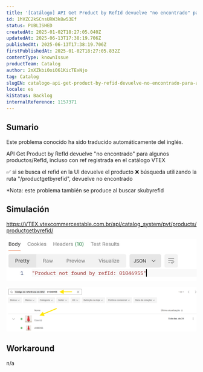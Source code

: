 ```yaml
---
title: '[Catálogo] API Get Product by RefId devuelve "no encontrado" para algunos productos/RefId'
id: 1hVZC2kSCnsURW3k8w53Ef
status: PUBLISHED
createdAt: 2025-01-02T18:27:05.040Z
updatedAt: 2025-06-13T17:38:19.706Z
publishedAt: 2025-06-13T17:38:19.706Z
firstPublishedAt: 2025-01-02T18:27:05.832Z
contentType: knownIssue
productTeam: Catalog
author: 2mXZkbi0oi061KicTExNjo
tag: Catalog
slugEN: catalogo-api-get-product-by-refid-devuelve-no-encontrado-para-algunos-productosrefid
locale: es
kiStatus: Backlog
internalReference: 1157371
---
```


## Sumario

<div class="alert alert-info">
  <p>Este problema conocido ha sido traducido automáticamente del inglés.</p>
</div>


API Get Product by RefId devuelve "no encontrado" para algunos productos/RefId, incluso con ref registrada en el catálogo VTEX

✅️ si se busca el refid en la UI devuelve el producto
❌️ búsqueda utilizando la ruta "/productgetbyrefid", devuelve no encontrado

*Nota: este problema también se produce al buscar skubyrefid


##

## Simulación



https://VTEX.vtexcommercestable.com.br/api/catalog_system/pvt/products/productgetbyrefid/

 ![](https://raw.githubusercontent.com/vtexdocs/help-center-content/refs/heads/main/docs/es/known-issues/Catalog/catalogo-api-get-product-by-refid-devuelve-no-encontrado-para-algunos-productosrefid_1.png)

 ![](https://raw.githubusercontent.com/vtexdocs/help-center-content/refs/heads/main/docs/es/known-issues/Catalog/catalogo-api-get-product-by-refid-devuelve-no-encontrado-para-algunos-productosrefid_2.png)




##

## Workaround


n/a


